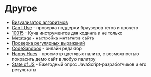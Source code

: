 # Другое

- [Визуализатор алгоритмов](https://algorithm-visualizer.org/)
- [Can I Use](https://caniuse.com/) - проверка поддержи браузеров тегов и прочего
- [10015](https://10015.io/) - Куча инструментов для кодинга и не только
- [Metatags](https://metatags.io/) - настройка метатегов сайта
- [Проверка регулярных выражений](https://regex101.com/)
- [CodeSandbox](https://codesandbox.io/dashboard/recent) - онлайн редактор
- [Happy Hues](https://www.happyhues.co/) - просмотр цветовых палитр, с возможностью покрасить демо сайт в любую палитру
- [State of JS](https://stateofjs.com/ru-RU) - Ежегодный опрос JavaScript-разработчиков и его результаты